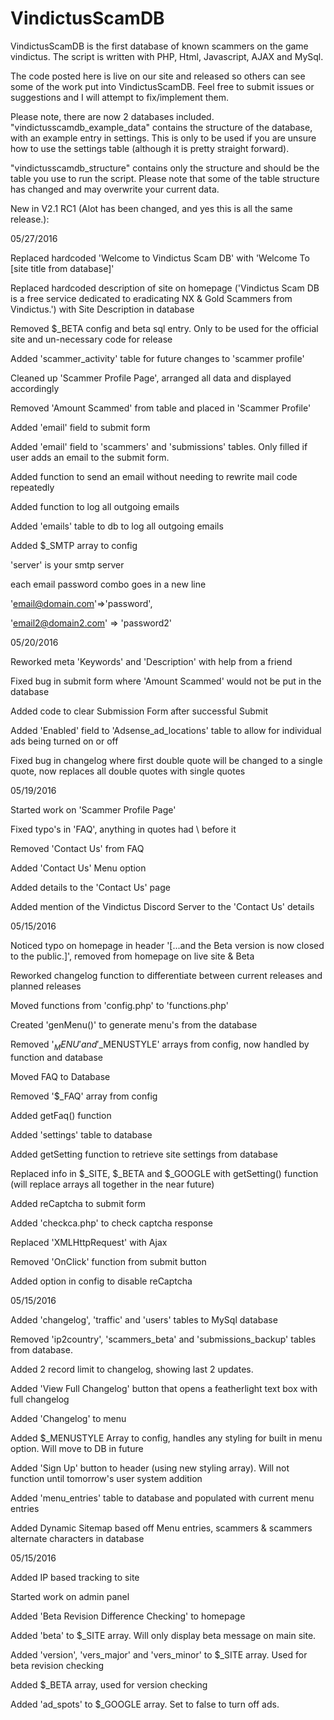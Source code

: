 # VindictusScamDB
VindictusScamDB is the first database of known scammers on the game vindictus. The script is written with PHP, Html, Javascript, AJAX and MySql.

The code posted here is live on our site and released so others can see some of the work put into VindictusScamDB. Feel free to submit issues or suggestions and I will attempt to fix/implement them.

Please note, there are now 2 databases included. 
"vindictusscamdb_example_data" contains the structure of the database, with an example entry in settings. This is only to be used if you are unsure how to use the settings table (although it is pretty straight forward). 

"vindictusscamdb_structure" contains only the structure and should be the table you use to run the script. Please note that some of the table structure has changed and may overwrite your current data.


New in V2.1 RC1 (Alot has been changed, and yes this is all the same release.):

05/27/2016

Replaced hardcoded 'Welcome to Vindictus Scam DB' with 'Welcome To [site title from database]'

Replaced hardcoded description of site on homepage ('Vindictus Scam DB is a free service dedicated to eradicating NX & Gold Scammers from Vindictus.') with Site Description in database

Removed $_BETA config and beta sql entry. Only to be used for the official site and un-necessary code for release

Added 'scammer_activity' table for future changes to 'scammer profile'

Cleaned up 'Scammer Profile Page', arranged all data and displayed accordingly

Removed 'Amount Scammed' from table and placed in 'Scammer Profile'

Added 'email' field to submit form

Added 'email' field to 'scammers' and 'submissions' tables. Only filled if user adds an email to the submit form.

Added function to send an email without needing to rewrite mail code repeatedly

Added function to log all outgoing emails

Added 'emails' table to db to log all outgoing emails

Added $_SMTP array to config

'server' is your smtp server

each email password combo goes in a new line

'email@domain.com'=>'password',

'email2@domain2.com' => 'password2'

05/20/2016

Reworked meta 'Keywords' and 'Description' with help from a friend

Fixed bug in submit form where 'Amount Scammed' would not be put in the database

Added code to clear Submission Form after successful Submit

Added 'Enabled' field to 'Adsense_ad_locations' table to allow for individual ads being turned on or off

Fixed bug in changelog where first double quote will be changed to a single quote, now replaces all double quotes with single quotes

05/19/2016

Started work on 'Scammer Profile Page'

Fixed typo's in 'FAQ', anything in quotes had \ before it

Removed 'Contact Us' from FAQ

Added 'Contact Us' Menu option

Added details to the 'Contact Us' page

Added mention of the Vindictus Discord Server to the 'Contact Us' details

05/15/2016

Noticed typo on homepage in header '[...and the Beta version is now closed to the public.]', removed from homepage on live site & Beta

Reworked changelog function to differentiate between current releases and planned releases

Moved functions from 'config.php' to 'functions.php'

Created 'genMenu()' to generate menu's from the database

Removed '$_MENU' and '$_MENUSTYLE' arrays from config, now handled by function and database

Moved FAQ to Database

Removed '$_FAQ' array from config

Added getFaq() function

Added 'settings' table to database

Added getSetting function to retrieve site settings from database

Replaced info in $_SITE, $_BETA and $_GOOGLE with getSetting() function (will replace arrays all together in the near future)

Added reCaptcha to submit form

Added 'checkca.php' to check captcha response

Replaced 'XMLHttpRequest' with Ajax

Removed 'OnClick' function from submit button

Added option in config to disable reCaptcha

05/15/2016

Added 'changelog', 'traffic' and 'users' tables to MySql database

Removed 'ip2country', 'scammers_beta' and 'submissions_backup' tables from database.

Added 2 record limit to changelog, showing last 2 updates.

Added 'View Full Changelog' button that opens a featherlight text box with full changelog

Added 'Changelog' to menu

Added $_MENUSTYLE Array to config, handles any styling for built in menu option. Will move to DB in future

Added 'Sign Up' button to header (using new styling array). Will not function until tomorrow's user system addition

Added 'menu_entries' table to database and populated with current menu entries

Added Dynamic Sitemap based off Menu entries, scammers & scammers alternate characters in database

05/15/2016

Added IP based tracking to site

Started work on admin panel

Added 'Beta Revision Difference Checking' to homepage

Added 'beta' to $_SITE array. Will only display beta message on main site.

Added 'version', 'vers_major' and 'vers_minor' to $_SITE array. Used for beta revision checking

Added $_BETA array, used for version checking

Added 'ad_spots' to $_GOOGLE array. Set to false to turn off ads.
